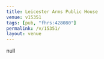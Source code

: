 ```yaml
---
title: Leicester Arms Public House
venue: v15351
tags: [pub, "fhrs:428080"]
permalink: /v/15351/
layout: venue
---
```

null
